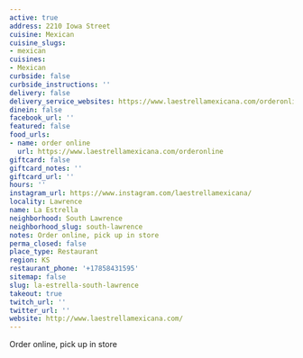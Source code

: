 ```yaml
---
active: true
address: 2210 Iowa Street
cuisine: Mexican
cuisine_slugs:
- mexican
cuisines:
- Mexican
curbside: false
curbside_instructions: ''
delivery: false
delivery_service_websites: https://www.laestrellamexicana.com/orderonline
dinein: false
facebook_url: ''
featured: false
food_urls:
- name: order online
  url: https://www.laestrellamexicana.com/orderonline
giftcard: false
giftcard_notes: ''
giftcard_url: ''
hours: ''
instagram_url: https://www.instagram.com/laestrellamexicana/
locality: Lawrence
name: La Estrella
neighborhood: South Lawrence
neighborhood_slug: south-lawrence
notes: Order online, pick up in store
perma_closed: false
place_type: Restaurant
region: KS
restaurant_phone: '+17858431595'
sitemap: false
slug: la-estrella-south-lawrence
takeout: true
twitch_url: ''
twitter_url: ''
website: http://www.laestrellamexicana.com/
---
```


Order online, pick up in store